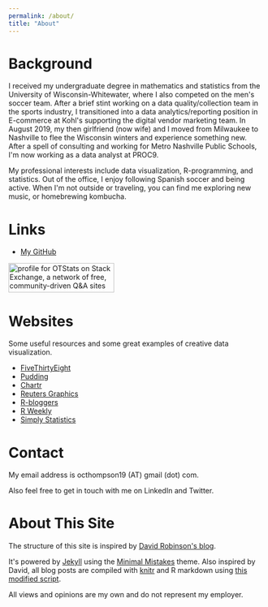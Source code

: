 ```yaml
---
permalink: /about/
title: "About"
---
```


Background
=====
I received my undergraduate degree in mathematics and statistics from the University of Wisconsin-Whitewater, where I also competed on the men's soccer team. 
After a brief stint working on a data quality/collection team in the sports industry, I transitioned into a data analytics/reporting position in E-commerce at Kohl's supporting the digital vendor marketing team. 
In August 2019, my then girlfriend (now wife) and I moved from Milwaukee to Nashville to flee the Wisconsin winters and experience something new. 
After a spell of consulting and working for Metro Nashville Public Schools, I'm now working as a data analyst at PROC9.

My professional interests include data visualization, R-programming, and statistics. 
Out of the office, I enjoy following Spanish soccer and being active. 
When I'm not outside or traveling, you can find me exploring new music, or homebrewing kombucha.


Links
=====

* [My GitHub](https://github.com/otstats)

<a href="https://stackexchange.com/users/13063037"><img src="https://stackexchange.com/users/flair/13063037.png" width="208" height="58" alt="profile for OTStats on Stack Exchange, a network of free, community-driven Q&amp;A sites" title="profile for OTStats on Stack Exchange, a network of free, community-driven Q&amp;A sites"></a>


Websites
=====
Some useful resources and some great examples of creative data visualization.

+ [FiveThirtyEight](https://fivethirtyeight.com/)
+ [Pudding](https://pudding.cool/)
+ [Chartr](https://www.chartr.co/)
+ [Reuters Graphics](https://graphics.reuters.com/)
+ [R-bloggers](https://www.r-bloggers.com)
+ [R Weekly](https://rweekly.org)
+ [Simply Statistics](https://simplystatistics.org/)


Contact
=====
My email address is octhompson19 (AT) gmail (dot) com. 

Also feel free to get in touch with me on LinkedIn and Twitter. 

About This Site
=====

The structure of this site is inspired by [David Robinson's blog](http://varianceexplained.org/).

It's powered by [Jekyll](http://jekyllrb.com/) using the [Minimal Mistakes](http://mademistakes.com/minimal-mistakes/) theme. Also inspired by David, all blog posts are compiled with [knitr](http://yihui.name/knitr/) and R markdown using [this modified script](https://github.com/otstats/otstats.github.io/blob/master/_scripts/knitpages.R).

All views and opinions are my own and do not represent my employer.
